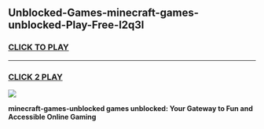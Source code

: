 
## Unblocked-Games-minecraft-games-unblocked-Play-Free-l2q3l
<h3>
<a href="https://premium76.site?title=minecraft-games-unblocked&ref=17A">CLICK TO PLAY</a></h3>
<hr>

<h3>
<a href="https://premium76.site?title=minecraft-games-unblocked&ref=17A">CLICK 2 PLAY</a>
  
</h3>

<a href="https://premium76.site?title=minecraft-games-unblocked&ref=17A"><img src="https://clearcache.store/games.png"></a>


**minecraft-games-unblocked games unblocked: Your Gateway to Fun and Accessible Online Gaming**
